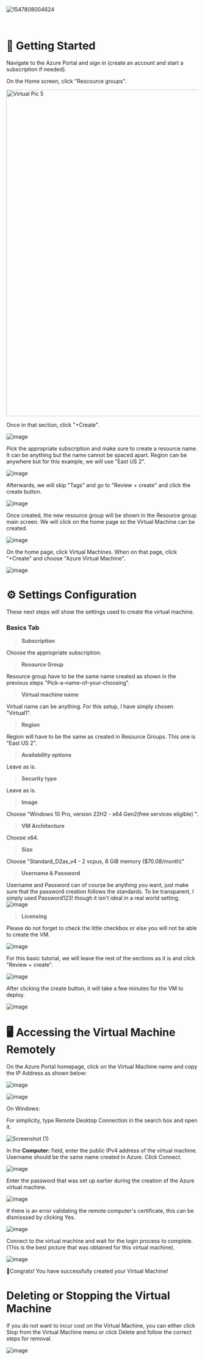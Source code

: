 ![1547808004624](https://github.com/user-attachments/assets/e70f6f7d-f667-4b45-9315-e53bf8e9bed6)

<br>


# 🚀 Getting Started

Navigate to the Azure Portal and sign in (create an account and start a subscription if needed).

On the Home screen, click "Rescource groups".

<img width="856" alt="Virtual Pic 5" src="https://github.com/user-attachments/assets/b1e9ab72-1a59-43ea-a0e6-3ecb2aefc69c" />
 <br>

Once in that section, click "+Create".

![image](https://github.com/user-attachments/assets/da2b67f3-1f94-4a65-9bd9-021c15fbeb18)<br>

Pick the appropriate subscription and make sure to create a resource name. It can be anything but the name cannot be spaced apart. Region can be anywhere but for this example, we will use "East US 2".

![image](https://github.com/user-attachments/assets/68775702-fa44-44c2-a05a-3d4959aaf08a)

Afterwards, we will skip "Tags" and go to "Review + create" and click the create button.

![image](https://github.com/user-attachments/assets/dcc8d81e-8da2-4126-a61b-57649e1c9db2)

Once created, the new resource group will be shown in the Resource group main screen. We will click on the home page so the Virtual Machine can be created. 

![image](https://github.com/user-attachments/assets/2237ce36-8dc5-4f7c-a3c0-42c475443fb4)

On the home page, click Virtual Machines. When on that page, click "+Create" and choose "Azure Virtual Machine".

![image](https://github.com/user-attachments/assets/4318d6d0-887e-4b8e-a6d8-5463f9606007)

# ⚙️ Settings Configuration
These next steps will show the settings used to create the virtual machine.

### Basics Tab
> **Subscription**

Choose the appriopriate subscription.

> **Resource Group**

Resource group have to be the same name created as shown in the previous steps "Pick-a-name-of-your-choosing".

> **Virtual machine name**

Virtual name can be anything. For this setup, I have simply chosen "Virtual1".

> **Region**

Region will have to be the same as created in Resource Groups. This one is "East US 2".

> **Availability options**

Leave as is.

> **Security type**

Leave as is.

> **Image**

Choose "Windows 10 Pro, version 22H2 - x64 Gen2(free services eligible)`".

> **VM Architecture**

Choose x64.

> **Size**

Choose "Standard_D2as_v4 - 2 vcpus, 8 GiB memory ($70.08/month)"


> **Username & Password**

Username and Password can of course be anything you want, just make sure that the password creation follows the standards. To be transparent, I simply used Password123! though it isn't ideal in a real world setting.
![image](https://github.com/user-attachments/assets/174ca3bc-f8e8-43b3-9a6c-efba9d7e2992)


> **Licensing**

Please do not forget to check the little checkbox or else you will not be able to create the VM.

![image](https://github.com/user-attachments/assets/f545b7b0-2684-47ee-a7d2-72cfb92065bf)


For this basic tutorial, we will leave the rest of the sections as it is and click "Review + create".

![image](https://github.com/user-attachments/assets/bf742e9d-9a92-47ef-aee8-4b78bd9f0f1d)

After clicking the create button, it will take a few minutes for the VM to deploy.

![image](https://github.com/user-attachments/assets/58298475-0d6a-4f9b-8201-e03de824af99)


# 🖥️ Accessing the Virtual Machine Remotely
On the Azure Portal homepage, click on the Virtual Machine name and copy the IP Address as shown below:

![image](https://github.com/user-attachments/assets/29e210c2-d8f8-42fd-9cd0-7dfdb3013077)


![image](https://github.com/user-attachments/assets/dc8e6041-ed0f-4792-8566-230762c5ab6e)

On Windows:

For simplicity, type Remote Desktop Connection in the search box and open it.

![Screenshot (1)](https://github.com/user-attachments/assets/b9cce0a0-e887-40ff-8da1-650c3e0f387e)


In the **Computer:** field, enter the public IPv4 address of the virtual machine. Username should be the same name created in Azure. Click Connect.

![image](https://github.com/user-attachments/assets/e7ede587-be0d-4569-bf4c-0f484c838985)


Enter the password that was set up earlier during the creation of the Azure virtual machine. 

![image](https://github.com/user-attachments/assets/0730f6fe-3c54-4a32-a608-9e3d987abf14)


If there is an error validating the remote computer's certificate, this can be dismisssed by clicking Yes.

![image](https://github.com/user-attachments/assets/679ec4dd-b3b0-4eff-9812-4912787d6fde)


Connect to the virtual machine and wait for the login process to complete. (This is the best picture that was obtained for this virtual machine).

![image](https://github.com/user-attachments/assets/9746d003-a56f-4f34-a79a-bdc0cc9bbfc1)

🎉Congrats! You have successfully created your Virtual Machine!

#  Deleting or Stopping the Virtual Machine
If you do not want to incur cost on the Virtual Machine, you can either click Stop from the Virtual Machine menu or click Delete and follow the correct steps for removal.

![image](https://github.com/user-attachments/assets/09e4441a-fba3-410d-b9dd-ffe8d9777558)

